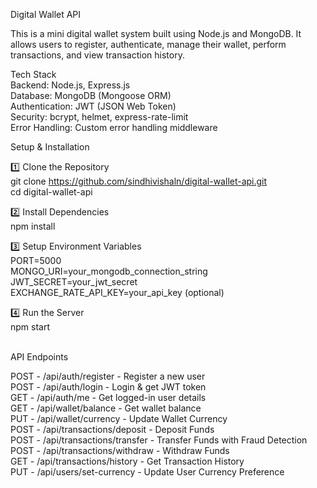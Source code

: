 Digital Wallet API

This is a mini digital wallet system built using Node.js and MongoDB. It allows users to register, authenticate, manage their wallet, perform transactions, and view transaction history.

Tech Stack<br>
Backend: Node.js, Express.js<br>
Database: MongoDB (Mongoose ORM)<br>
Authentication: JWT (JSON Web Token)<br>
Security: bcrypt, helmet, express-rate-limit<br>
Error Handling: Custom error handling middleware<br>

Setup & Installation<br>

1️⃣ Clone the Repository<br>
git clone https://github.com/sindhivishaln/digital-wallet-api.git<br>
cd digital-wallet-api<br>

2️⃣ Install Dependencies<br>
npm install<br>

3️⃣ Setup Environment Variables<br>
PORT=5000<br>
MONGO_URI=your_mongodb_connection_string<br>
JWT_SECRET=your_jwt_secret<br>
EXCHANGE_RATE_API_KEY=your_api_key (optional)<br>

4️⃣ Run the Server<br>
npm start<br><br>


API Endpoints  

POST - /api/auth/register - Register a new user<br>
POST - /api/auth/login - Login & get JWT token<br>
GET - /api/auth/me - Get logged-in user details<br>
GET - /api/wallet/balance - Get wallet balance<br>
PUT - /api/wallet/currency - Update Wallet Currency<br>
POST - /api/transactions/deposit - Deposit Funds<br>
POST - /api/transactions/transfer - Transfer Funds with Fraud Detection<br>
POST - /api/transactions/withdraw - Withdraw Funds<br>
GET - /api/transactions/history - Get Transaction History<br>
PUT - /api/users/set-currency - Update User Currency Preference<br>




